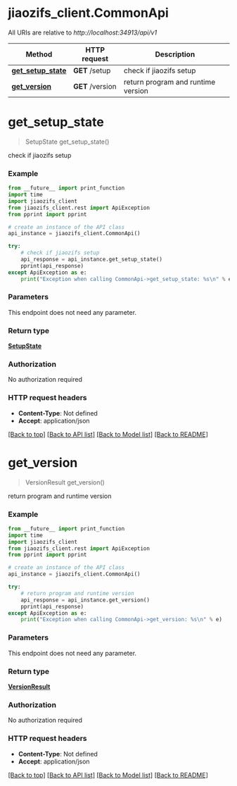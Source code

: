 # jiaozifs_client.CommonApi

All URIs are relative to *http://localhost:34913/api/v1*

Method | HTTP request | Description
------------- | ------------- | -------------
[**get_setup_state**](CommonApi.md#get_setup_state) | **GET** /setup | check if jiaozifs setup
[**get_version**](CommonApi.md#get_version) | **GET** /version | return program and runtime version

# **get_setup_state**
> SetupState get_setup_state()

check if jiaozifs setup

### Example
```python
from __future__ import print_function
import time
import jiaozifs_client
from jiaozifs_client.rest import ApiException
from pprint import pprint

# create an instance of the API class
api_instance = jiaozifs_client.CommonApi()

try:
    # check if jiaozifs setup
    api_response = api_instance.get_setup_state()
    pprint(api_response)
except ApiException as e:
    print("Exception when calling CommonApi->get_setup_state: %s\n" % e)
```

### Parameters
This endpoint does not need any parameter.

### Return type

[**SetupState**](SetupState.md)

### Authorization

No authorization required

### HTTP request headers

 - **Content-Type**: Not defined
 - **Accept**: application/json

[[Back to top]](#) [[Back to API list]](../README.md#documentation-for-api-endpoints) [[Back to Model list]](../README.md#documentation-for-models) [[Back to README]](../README.md)

# **get_version**
> VersionResult get_version()

return program and runtime version

### Example
```python
from __future__ import print_function
import time
import jiaozifs_client
from jiaozifs_client.rest import ApiException
from pprint import pprint

# create an instance of the API class
api_instance = jiaozifs_client.CommonApi()

try:
    # return program and runtime version
    api_response = api_instance.get_version()
    pprint(api_response)
except ApiException as e:
    print("Exception when calling CommonApi->get_version: %s\n" % e)
```

### Parameters
This endpoint does not need any parameter.

### Return type

[**VersionResult**](VersionResult.md)

### Authorization

No authorization required

### HTTP request headers

 - **Content-Type**: Not defined
 - **Accept**: application/json

[[Back to top]](#) [[Back to API list]](../README.md#documentation-for-api-endpoints) [[Back to Model list]](../README.md#documentation-for-models) [[Back to README]](../README.md)


